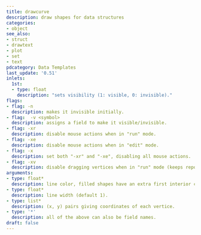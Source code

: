 ```yaml
---
title: drawcurve
description: draw shapes for data structures
categories:
- object
see_also:
- struct
- drawtext
- plot
- set
- text
pdcategory: Data Templates
last_update: '0.51'
inlets:
  1st:
  - type: float
    description: "sets visibility (1: visible, 0: invisible)."
flags:
- flag: -n
  description: makes it invisible initially.
- flag:  -v <symbol>
  description: assigns a field to make it visible/invisible.
- flag: -xr
  description: disable mouse actions when in "run" mode.
- flag: -xe
  description: disable mouse actions when in "edit" mode.
- flag: -x
  description: set both "-xr" and "-xe", disabling all mouse actions.
- flag: -xv
  description: disable dragging vertices when in "run" mode (keeps reporting mouse clicks).
arguments:
- type: float*
  description: line color, filled shapes have an extra first interior color. (default 0, 0).
- type: float*
  description: line width (default 1).
- type: list*
  description: (x, y) pairs giving coordinates of each vertice.
- type: '*'
  description: all of the above can also be field names.
draft: false
---
```

